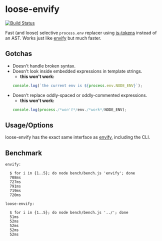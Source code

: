 # loose-envify

[![Build Status](https://travis-ci.org/zertosh/loose-envify.svg?branch=master)](https://travis-ci.org/zertosh/loose-envify)

Fast (and loose) selective `process.env` replacer
using [js-tokens](https://github.com/lydell/js-tokens) instead of an AST. Works just
like [envify](https://github.com/hughsk/envify) but much faster.

## Gotchas

* Doesn't handle broken syntax.
* Doesn't look inside embedded expressions in template strings.
    - **this won't work:**
  ```js
  console.log(`the current env is ${process.env.NODE_ENV}`);
  ```
* Doesn't replace oddly-spaced or oddly-commented expressions.
    - **this won't work:**
  ```js
  console.log(process./*won't*/env./*work*/NODE_ENV);
  ```

## Usage/Options

loose-envify has the exact same interface as [envify](https://github.com/hughsk/envify), including
the CLI.

## Benchmark

```
envify:

  $ for i in {1..5}; do node bench/bench.js 'envify'; done
  708ms
  727ms
  791ms
  719ms
  720ms

loose-envify:

  $ for i in {1..5}; do node bench/bench.js '../'; done
  51ms
  52ms
  52ms
  52ms
  52ms
```
